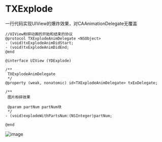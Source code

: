 # TXExplode
一行代码实现UIView的爆炸效果，对CAAnimationDelegate无覆盖

```
//UIView粉碎动画的开始和结束的协议
@protocol TXExplodeAnimDelegate <NSObject>
- (void)txExplodeAnimDidStart;
- (void)txExplodeAnimDidEnd;
@end
```

```
@interface UIView (YDExplode)

/**
 TXExplodeAnimDelegate
 */
@property (weak, nonatomic) id<TXExplodeAnimDelegate> txExDelegate;

/**
 图片粉碎效果

 @param partNum partNum块
 */
- (void)explodeWithPartsNum:(NSInteger)partNum;

@end
```

![image](https://github.com/luochaojing/TXExplode/TXExplodeDemo_gif.gif)
